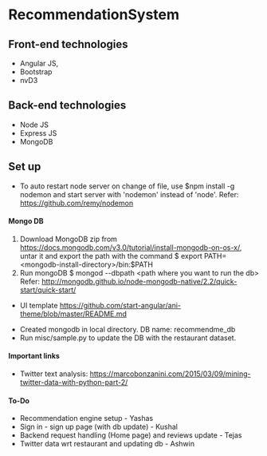 # RecommendationSystem

## Front-end technologies
* Angular JS, 
* Bootstrap
* nvD3

## Back-end technologies
* Node JS
* Express JS
* MongoDB 

## Set up
* To auto restart node server on change of file, use $npm install -g nodemon and start server with 'nodemon' instead of 'node'. Refer: https://github.com/remy/nodemon
  
#### Mongo DB
1. Download MongoDB zip from https://docs.mongodb.com/v3.0/tutorial/install-mongodb-on-os-x/, untar it and export the path with the command $ export PATH=\<mongodb-install-directory\>/bin:$PATH
2. Run mongoDB $ mongod --dbpath \<path where you want to run the db\>
Refer: http://mongodb.github.io/node-mongodb-native/2.2/quick-start/quick-start/

- UI template https://github.com/start-angular/ani-theme/blob/master/README.md

* Created mongodb in local directory. DB name: recommendme_db
* Run misc/sample.py to update the DB with the restaurant dataset. 

#### Important links
* Twitter text analysis: https://marcobonzanini.com/2015/03/09/mining-twitter-data-with-python-part-2/

#### To-Do
* Recommendation engine setup - Yashas
* Sign in - sign up page (with db update) - Kushal
* Backend request handling (Home page) and reviews update  - Tejas
* Twitter data wrt restaurant and updating db - Ashwin

